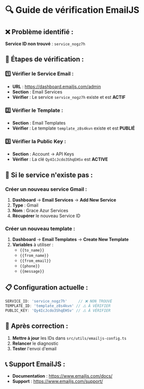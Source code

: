 # 🔍 Guide de vérification EmailJS

## ❌ **Problème identifié** :
**Service ID non trouvé** : `service_nogz7h`

## 🎯 **Étapes de vérification** :

### 1️⃣ **Vérifier le Service Email** :
- **URL** : https://dashboard.emailjs.com/admin
- **Section** : Email Services
- **Vérifier** : Le service `service_nogz7h` existe et est **ACTIF**

### 2️⃣ **Vérifier le Template** :
- **Section** : Email Templates
- **Vérifier** : Le template `template_z8s4kvn` existe et est **PUBLIÉ**

### 3️⃣ **Vérifier la Public Key** :
- **Section** : Account → API Keys
- **Vérifier** : La clé `Qy4IcJcdo3ShqEHSv` est **ACTIVE**

## 🔧 **Si le service n'existe pas** :

### **Créer un nouveau service Gmail** :
1. **Dashboard** → **Email Services** → **Add New Service**
2. **Type** : Gmail
3. **Nom** : Grace Azur Services
4. **Récupérer** le nouveau Service ID

### **Créer un nouveau template** :
1. **Dashboard** → **Email Templates** → **Create New Template**
2. **Variables** à utiliser :
   - `{{to_name}}`
   - `{{from_name}}`
   - `{{from_email}}`
   - `{{phone}}`
   - `{{message}}`

## 📋 **Configuration actuelle** :
```javascript
SERVICE_ID: 'service_nogz7h'     // ❌ NON TROUVÉ
TEMPLATE_ID: 'template_z8s4kvn' // ⚠️ À VÉRIFIER
PUBLIC_KEY: 'Qy4IcJcdo3ShqEHSv' // ⚠️ À VÉRIFIER
```

## 🚀 **Après correction** :
1. **Mettre à jour** les IDs dans `src/utils/emailjs-config.ts`
2. **Relancer** le diagnostic
3. **Tester** l'envoi d'email

## 📞 **Support EmailJS** :
- **Documentation** : https://www.emailjs.com/docs/
- **Support** : https://www.emailjs.com/support/
